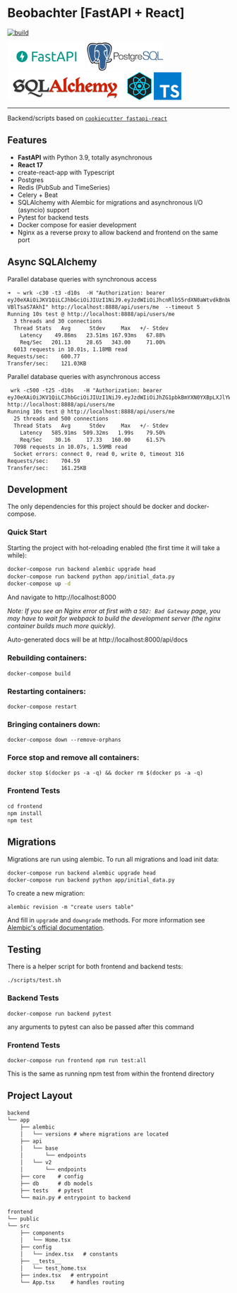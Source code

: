 # Beobachter [FastAPI + React]
[![build](https://github.com/artiz/beobachter/actions/workflows/build.yml/badge.svg)](https://github.com/artiz/beobachter/actions/workflows/build.yml)

<div>
    <img src="assets/fastapi-logo.png" alt="fastapi-logo" height="64" />
    <img src="assets/postgres-logo.png" alt="react-logo" height="64" /> 
    <img src="assets/sql-alchemy-logo.png" alt="sql-alchemy" height="64" />
    <img src="assets/react-logo.png" alt="react-logo" height="64" />
    <img src="assets/typescript-logo.png" alt="react-logo" height="64" /> 
</div>

--------------------------------------------------------------------------------------------------

Backend/scripts based on [`cookiecutter fastapi-react`](https://github.com/Buuntu/fastapi-react) 


## Features

- **FastAPI** with Python 3.9, totally asynchronous 
- **React 17**
- create-react-app with Typescript
- Postgres
- Redis (PubSub and TimeSeries)
- Celery + Beat
- SQLAlchemy with Alembic for migrations and asynchronous I/O (asyncio) support 
- Pytest for backend tests
- Docker compose for easier development
- Nginx as a reverse proxy to allow backend and frontend on the same port

## Async SQLAlchemy

Parallel database queries with synchronous access
```
➜  ~ wrk -c30 -t3 -d10s  -H "Authorization: bearer eyJ0eXAiOiJKV1QiLCJhbGciOiJIUzI1NiJ9.eyJzdWIiOiJhcnRlbS5rdXN0aWtvdkBnbWFpbC5jb20iLCJ1aWQiOjUsImZuIjpudWxsLCJsbiI6bnVsbCwicGVybWlzc2lvbnMiOiJ1c2VyIiwiZXhwIjoxNjU0MDIxODg2fQ.439CjqvKtBMvIXBEmH0FLW98Te51ur-VBlTsaS7AkhI" http://localhost:8888/api/users/me  --timeout 5
Running 10s test @ http://localhost:8888/api/users/me
  3 threads and 30 connections
  Thread Stats   Avg      Stdev     Max   +/- Stdev
    Latency    49.86ms   23.51ms 167.93ms   67.88%
    Req/Sec   201.13     28.65   343.00     71.00%
  6013 requests in 10.01s, 1.18MB read
Requests/sec:    600.77
Transfer/sec:    121.03KB
```

Parallel database queries with asynchronous access

```
 wrk -c500 -t25 -d10s   -H "Authorization: bearer eyJ0eXAiOiJKV1QiLCJhbGciOiJIUzI1NiJ9.eyJzdWIiOiJhZG1pbkBmYXN0YXBpLXJlYWN0LXByb2plY3QuY29tIiwidWlkIjoxLCJmbiI6IkFkbWluIiwibG4iOm51bGwsInBlcm1pc3Npb25zIjoiYWRtaW4iLCJleHAiOjE2NTQwMzQxOTd9.ivCnw0uwce81JdxV7ZHMtl38jVaHUIoD2G95791P634"  http://localhost:8888/api/users/me
Running 10s test @ http://localhost:8888/api/users/me
  25 threads and 500 connections
  Thread Stats   Avg      Stdev     Max   +/- Stdev
    Latency   585.91ms  509.32ms   1.99s    79.50%
    Req/Sec    30.16     17.33   160.00     61.57%
  7098 requests in 10.07s, 1.59MB read
  Socket errors: connect 0, read 0, write 0, timeout 316
Requests/sec:    704.59
Transfer/sec:    161.25KB
```

## Development

The only dependencies for this project should be docker and docker-compose.

### Quick Start

Starting the project with hot-reloading enabled
(the first time it will take a while):

```bash
docker-compose run backend alembic upgrade head
docker-compose run backend python app/initial_data.py
docker-compose up -d
```

And navigate to http://localhost:8000

_Note: If you see an Nginx error at first with a `502: Bad Gateway` page, you may have to wait for webpack to build the development server (the nginx container builds much more quickly)._

Auto-generated docs will be at
http://localhost:8000/api/docs

### Rebuilding containers:

```
docker-compose build
```

### Restarting containers:

```
docker-compose restart
```

### Bringing containers down:

```
docker-compose down --remove-orphans
```
### Force stop and remove all containers:

```
docker stop $(docker ps -a -q) && docker rm $(docker ps -a -q)
```

### Frontend Tests

```
cd frontend
npm install
npm test
```

## Migrations

Migrations are run using alembic. To run all migrations and load init data:

```
docker-compose run backend alembic upgrade head
docker-compose run backend python app/initial_data.py
```

To create a new migration:

```
alembic revision -m "create users table"
```

And fill in `upgrade` and `downgrade` methods. For more information see
[Alembic's official documentation](https://alembic.sqlalchemy.org/en/latest/tutorial.html#create-a-migration-script).

## Testing

There is a helper script for both frontend and backend tests:

```
./scripts/test.sh
```

### Backend Tests

```
docker-compose run backend pytest
```

any arguments to pytest can also be passed after this command

### Frontend Tests

```
docker-compose run frontend npm run test:all
```

This is the same as running npm test from within the frontend directory

## Project Layout

```
backend
└── app
    ├── alembic
    │   └── versions # where migrations are located
    ├── api
    │   └── base
    │       └── endpoints
    │   └── v2
    │       └── endpoints
    ├── core    # config
    ├── db      # db models
    ├── tests   # pytest
    └── main.py # entrypoint to backend

frontend
└── public
└── src
    ├── components
    │   └── Home.tsx
    ├── config
    │   └── index.tsx   # constants
    ├── __tests__
    │   └── test_home.tsx
    ├── index.tsx   # entrypoint
    └── App.tsx     # handles routing
```
